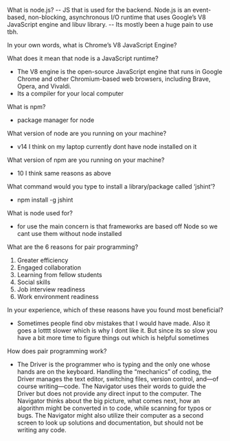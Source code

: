 What is node.js?
-- JS that is used for the backend.  Node.js is an event-based, non-blocking, asynchronous I/O runtime that uses Google’s V8 JavaScript engine and libuv library.
-- Its mostly been a huge pain to use tbh.


In your own words, what is Chrome’s V8 JavaScript Engine?


What does it mean that node is a JavaScript runtime?

- The V8 engine is the open-source JavaScript engine that runs in Google Chrome and other Chromium-based web browsers, including Brave, Opera, and Vivaldi. 
- Its a compiler for your local computer 

What is npm?
- package manager for node


What version of node are you running on your machine?
- v14 I think on my laptop currently dont have node installed on it 



What version of npm are you running on your machine?
- 10 I think same reasons as above 


What command would you type to install a library/package called ‘jshint’?
- npm install -g jshint


What is node used for?
- for use the main concern is that frameworks are based off Node so we cant use them without node installed 


What are the 6 reasons for pair programming?
1. Greater efficiency
2. Engaged collaboration
3. Learning from fellow students
4. Social skills
5. Job interview readiness
6. Work environment readiness


In your experience, which of these reasons have you found most beneficial?
- Sometimes people find obv mistakes that I would have made.  Also it goes a lotttt slower which is why I dont like it.  But since its so slow you have a bit more time to figure things out which is helpful sometimes 

How does pair programming work?
-  The Driver is the programmer who is typing and the only one whose hands are on the keyboard. Handling the “mechanics” of coding, the Driver manages the text editor, switching files, version control, and—of course writing—code. The Navigator uses their words to guide the Driver but does not provide any direct input to the computer. The Navigator thinks about the big picture, what comes next, how an algorithm might be converted in to code, while scanning for typos or bugs. The Navigator might also utilize their computer as a second screen to look up solutions and documentation, but should not be writing any code.


